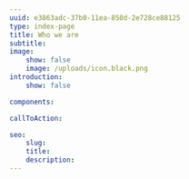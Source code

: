 ```yaml
---
uuid: e3863adc-37b0-11ea-850d-2e728ce88125
type: index-page
title: Who we are
subtitle:
image:
    show: false
    image: /uploads/icon.black.png
introduction:
    show: false

components:

callToAction:

seo:
    slug:
    title:
    description:
---
```

